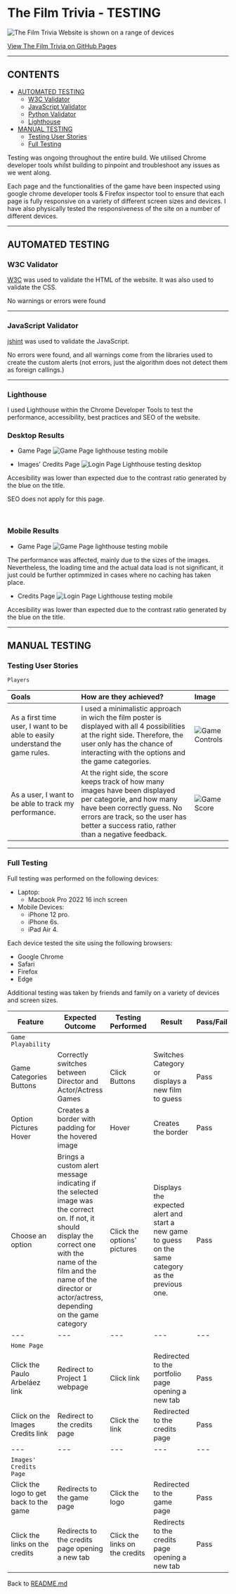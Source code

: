 # The Film Trivia - TESTING

![The Film Trivia Website is shown on a range of devices](./assets/images/Responsiveness.png)

[View The Film Trivia on GitHub Pages](https://parbelaez.github.io/the-film-trivia/)

---

## CONTENTS

* [AUTOMATED TESTING](#AUTOMATED-TESTING)
  * [W3C Validator](#W3C-Validator)
  * [JavaScript Validator](#JavaScript-Validator)
  * [Python Validator](#Python-Validator)
  * [Lighthouse](#Lighthouse)
* [MANUAL TESTING](#MANUAL-TESTING)
  * [Testing User Stories](#Testing-User-Stories)
  * [Full Testing](#Full-Testing)

Testing was ongoing throughout the entire build. We utilised Chrome developer tools whilst building to pinpoint and troubleshoot any issues as we went along.

Each page and the functionalities of the game have been inspected using google chrome developer tools & Firefox inspector tool to ensure that each page is fully responsive on a variety of different screen sizes and devices. I have also physically tested the responsiveness of the site on a number of different devices.

- - -

## AUTOMATED TESTING

### W3C Validator

[W3C](https://validator.w3.org/) was used to validate the HTML of the website. It was also used to validate the CSS.

No warnings or errors were found

- - -

### JavaScript Validator

[jshint](https://jshint.com/) was used to validate the JavaScript.

No errors were found, and all warnings come from the libraries used to create the custom alerts (not errors, just the algorithm does not detect them as foreign callings.)

- - -

### Lighthouse

I used Lighthouse within the Chrome Developer Tools to test the performance, accessibility, best practices and SEO of the website.


### Desktop Results

* Game Page
![Game Page lighthouse testing mobile](./assets/testing/lighthouse-desktop.png)

* Images' Credits Page
![Login Page Lighthouse testing desktop](./assets/testing/credits-lighthouse-desktop.png)

Accesibility was lower than expected due to the contrast ratio generated by the blue on the title.

SEO does not apply for this page.

<br>

### Mobile Results

* Game Page
![Game Page lighthouse testing mobile](./assets/testing/lighthouse-mobile.png)

The performance was affected, mainly due to the sizes of the images. Nevertheless, the loading time and the actual data load is not significant, it just could be further optimmized in cases where no caching has taken place.

* Credits Page
![Login Page Lighthouse testing mobile](./assets/testing/credits-lighthouse-mobile.png)

Accesibility was lower than expected due to the contrast ratio generated by the blue on the title.

- - -

## MANUAL TESTING

### Testing User Stories

`Players`

| Goals | How are they achieved? | Image |
| :--- | :--- | :--- |
| As a first time user, I want to be able to easily understand the game rules. | I used a minimalistic approach in wich the film poster is displayed with all 4 possibilities at the right side. Therefore, the user only has the chance of interacting with the options and the game categories.  | ![Game Controls](./assets/testing/game-controls.png) |
| As a user, I want to be able to track my performance. | At the right side, the score keeps track of how many images have been displayed per categorie, and how many have been correctly guess. No errors are track, so the user has better a success ratio, rather than a negative feedback. | ![Game Score](./assets/testing/game-score.png) |

- - -

### Full Testing

Full testing was performed on the following devices:

* Laptop:
  * Macbook Pro 2022 16 inch screen
* Mobile Devices:
  * iPhone 12 pro.
  * iPhone 6s.
  * iPad Air 4.

Each device tested the site using the following browsers:

* Google Chrome
* Safari
* Firefox
* Edge

Additional testing was taken by friends and family on a variety of devices and screen sizes.  

Feature | Expected Outcome | Testing Performed | Result | Pass/Fail |
| --- | --- | --- | --- | --- |
| `Game Playability` |
| Game Categories Buttons | Correctly switches between Director and Actor/Actress Games | Click Buttons |  Switches Category or displays a new film to guess | Pass |
| Option Pictures Hover | Creates a border with padding for the hovered image | Hover | Creates the border | Pass |
| Choose an option | Brings a custom alert message indicating if the selected image was the correct on. If not, it should display the correct one with the name of the film and the name of the director or actor/actress, depending on the game category | Click the options' pictures | Displays the expected alert and start a new game to guess on the same category as the previous one. | Pass |
| --- | --- | --- | --- | --- |
| `Home Page` |
| Click the Paulo Arbeláez link | Redirect to Project 1 webpage | Click link | Redirected to the portfolio page opening a new tab | Pass |
| Click on the Images Credits link  | Redirect to the credits page | Click the link | Redirected to the credits page | Pass |
| --- | --- | --- | --- | --- |
| `Images' Credits Page` |
| Click the logo to get back to the game | Redirects to the game page | Click the logo | Redirected to the game page | Pass |
| Click the links on the credits | Redirects to the credits page opening a new tab | Click the links on the credits | Redirects to the credits page opening a new tab | Pass |

Back to [README.md](README.md)